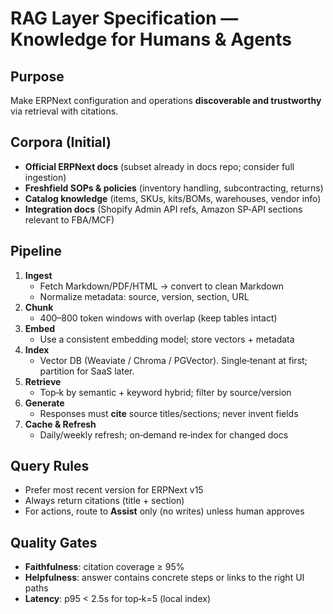 # RAG Layer Specification — Knowledge for Humans & Agents

## Purpose
Make ERPNext configuration and operations **discoverable and trustworthy** via retrieval with citations.

## Corpora (Initial)
- **Official ERPNext docs** (subset already in docs repo; consider full ingestion)
- **Freshfield SOPs & policies** (inventory handling, subcontracting, returns)
- **Catalog knowledge** (items, SKUs, kits/BOMs, warehouses, vendor info)
- **Integration docs** (Shopify Admin API refs, Amazon SP‑API sections relevant to FBA/MCF)

## Pipeline
1) **Ingest**
   - Fetch Markdown/PDF/HTML → convert to clean Markdown
   - Normalize metadata: source, version, section, URL
2) **Chunk**
   - 400–800 token windows with overlap (keep tables intact)
3) **Embed**
   - Use a consistent embedding model; store vectors + metadata
4) **Index**
   - Vector DB (Weaviate / Chroma / PGVector). Single‑tenant at first; partition for SaaS later.
5) **Retrieve**
   - Top‑k by semantic + keyword hybrid; filter by source/version
6) **Generate**
   - Responses must **cite** source titles/sections; never invent fields
7) **Cache & Refresh**
   - Daily/weekly refresh; on‑demand re‑index for changed docs

## Query Rules
- Prefer most recent version for ERPNext v15
- Always return citations (title + section)
- For actions, route to **Assist** only (no writes) unless human approves

## Quality Gates
- **Faithfulness**: citation coverage ≥ 95%
- **Helpfulness**: answer contains concrete steps or links to the right UI paths
- **Latency**: p95 < 2.5s for top‑k=5 (local index)
